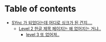 # Table of contents

* [SYnc 가 되었다는데 어디로 싱크가 된 건지....](README.md)
  * [Level 2 한글 제목 페이지는 왜 없어지는 거냐..](sync-..../level-2-../README.md)
    * [level 3 또 없어져..](sync-..../level-2-../level-3-...md)
